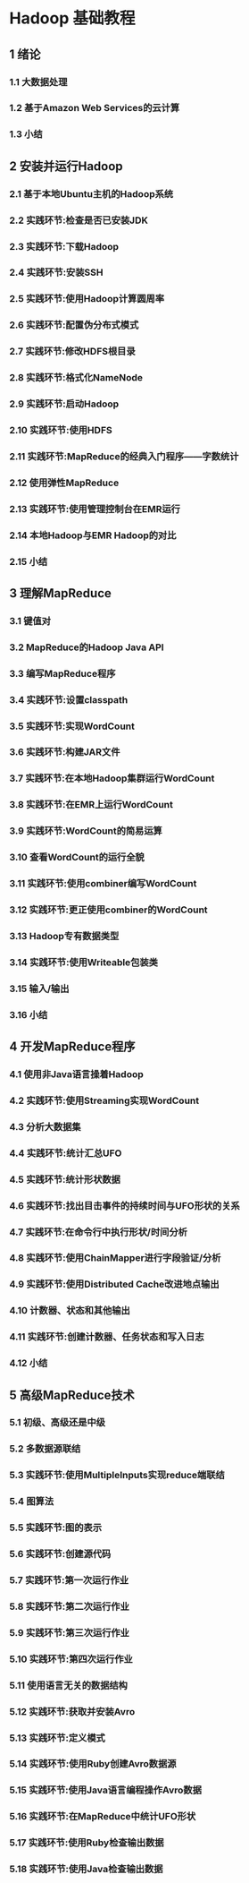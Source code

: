 # Hadoop 基础教程

## 1 绪论

### 1.1 大数据处理

### 1.2 基于Amazon Web Services的云计算

### 1.3 小结

## 2 安装并运行Hadoop

### 2.1 基于本地Ubuntu主机的Hadoop系统

### 2.2 实践环节:检查是否已安装JDK

### 2.3 实践环节:下载Hadoop

### 2.4 实践环节:安装SSH

### 2.5 实践环节:使用Hadoop计算圆周率

### 2.6 实践环节:配置伪分布式模式

### 2.7 实践环节:修改HDFS根目录

### 2.8 实践环节:格式化NameNode

### 2.9 实践环节:启动Hadoop

### 2.10 实践环节:使用HDFS

### 2.11 实践环节:MapReduce的经典入门程序——字数统计

### 2.12 使用弹性MapReduce

### 2.13 实践环节:使用管理控制台在EMR运行

### 2.14 本地Hadoop与EMR Hadoop的对比

### 2.15 小结

## 3 理解MapReduce

### 3.1 键值对

### 3.2 MapReduce的Hadoop Java API

### 3.3 编写MapReduce程序

### 3.4 实践环节:设置classpath

### 3.5 实践环节:实现WordCount

### 3.6 实践环节:构建JAR文件

### 3.7 实践环节:在本地Hadoop集群运行WordCount

### 3.8 实践环节:在EMR上运行WordCount

### 3.9 实践环节:WordCount的简易运算

### 3.10 查看WordCount的运行全貌

### 3.11 实践环节:使用combiner编写WordCount

### 3.12 实践环节:更正使用combiner的WordCount

### 3.13 Hadoop专有数据类型

### 3.14 实践环节:使用Writeable包装类

### 3.15 输入/输出

### 3.16 小结

## 4 开发MapReduce程序

### 4.1 使用非Java语言操着Hadoop

### 4.2 实践环节:使用Streaming实现WordCount

### 4.3 分析大数据集

### 4.4 实践环节:统计汇总UFO

### 4.5 实践环节:统计形状数据

### 4.6 实践环节:找出目击事件的持续时间与UFO形状的关系

### 4.7 实践环节:在命令行中执行形状/时间分析

### 4.8 实践环节:使用ChainMapper进行字段验证/分析

### 4.9 实践环节:使用Distributed Cache改进地点输出

### 4.10 计数器、状态和其他输出

### 4.11 实践环节:创建计数器、任务状态和写入日志

### 4.12 小结

## 5 高级MapReduce技术

### 5.1 初级、高级还是中级

### 5.2 多数据源联结

### 5.3 实践环节:使用MultipleInputs实现reduce端联结

### 5.4 图算法

### 5.5 实践环节:图的表示

### 5.6 实践环节:创建源代码

### 5.7 实践环节:第一次运行作业

### 5.8 实践环节:第二次运行作业

### 5.9 实践环节:第三次运行作业

### 5.10 实践环节:第四次运行作业

### 5.11 使用语言无关的数据结构

### 5.12 实践环节:获取并安装Avro

### 5.13 实践环节:定义模式

### 5.14 实践环节:使用Ruby创建Avro数据源

### 5.15 实践环节:使用Java语言编程操作Avro数据

### 5.16 实践环节:在MapReduce中统计UFO形状

### 5.17 实践环节:使用Ruby检查输出数据

### 5.18 实践环节:使用Java检查输出数据
